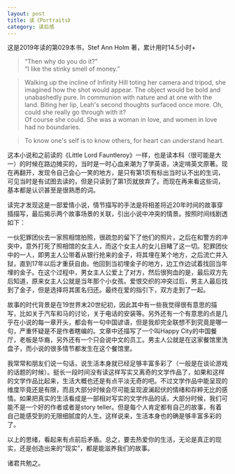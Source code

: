 ```yaml
---
layout: post
title: 读《Portraits》
category: 读后感
---
```

这是2019年读的第029本书，Stef Ann Holm 著，累计用时14.5小时+

>“Then why do you do it?”<br/>
“I like the stinky smell of money.”

>Walking up the incline of Infinity Hill toting her camera and tripod, she imagined how the shot would appear. The object would be bold and unabashedly pure. In communion with nature and at one with the land. Biting her lip, Leah's second thoughts surfaced once more. Oh, could she really go through with it?<br/>
Of course she could. She was a woman in love, and women in love had no boundaries.

>To know one's self is to know others, for heart can understand heart.

这本小说和之前读的《Little Lord Fauntleroy》一样，也是读本科（很可能是大一）的时候在路边摊买的，当时是一时心血来潮为了学英语，决定啃英文原著。现在再翻开，发现令自己会心一笑的地方，是只有第1页有标出当时认不出的生词，可见当时是有试图去读的，但是只读到了第1页就放弃了。而现在再来看这些词，基本都是认识甚至是很熟悉的词。

读完才发现这是一部爱情小说，情节描写的手法是将相差将近20年时间的故事穿插描写，最后揭示两个故事场景的关联，引出小说中冲突的情景。按照时间线剧透如下：

一伙犯罪团伙去一家照相馆拍照，很疏忽的留下了他们的照片，之后在和警方的冲突中，意外打死了照相馆的女主人，而这个女主人的女儿目睹了这一切。犯罪团伙中的一人，即男主人公带着从银行抢来的金子，将其埋在某个地方，之后流亡并入狱，直到17年以后才重获自由。他回到当初埋金子的地方，边工作边试着找回当年埋的金子。在这个过程中，男女主人公爱上了对方，然后很狗血的是，最后双方先后知道，原来女主人公就是当年那个小女孩。爱恨交织的冲突过后，男主人最后找到了金子，但是选择将其匿名归还。最终在爱的指引下，双方走到了一起。

故事的时代背景是在19世界末20世纪初，因此其中有一些我觉得很有意思的描写，比如关于汽车和马的讨论，关于电话的安装等。另外还有一个有意思的点是几乎在小说的每一章开头，都会有一句中国谚语，但是我却完全联想不到究竟是哪一句，严重怀疑是不是作者瞎编的。文章中还描写了一个叫Happy City的中国餐厅，老板是华裔，另外还有一个只会说中文的员工。男主人公就是在这家餐馆里洗盘子，而小说的很多情节都发生在这个餐馆里。

我常常和朋友们说一句话，说生活本身就已经足够丰富多彩了（一般是在谈论游戏的话题的时候）。挺长一段时间没有读这样写实又离奇的文学作品了，如果和这样的文学作品比起来，生活大概也还是有点平淡无奇的吧。不过文学作品中能呈现的维度毕竟还是有限，而且大部分时候会尽可能呈现波澜起伏的情绪和存粹无比的感情。如果把真实的生活看成是一部相对写实的文学作品的话，大部分时候，我们可能不是一个好的作者或者是story teller。但是每个人肯定都有自己的故事，有着自己能感受到的无限细腻度的人生。这样说来，生活本身也的确是够丰富多彩的了。

以上的思绪，看起来有点前后矛盾。总之，要去热爱你的生活，无论是真正的现实，还是创造出来的“现实”，都是能滋养我们的故事。

诸君共勉之。